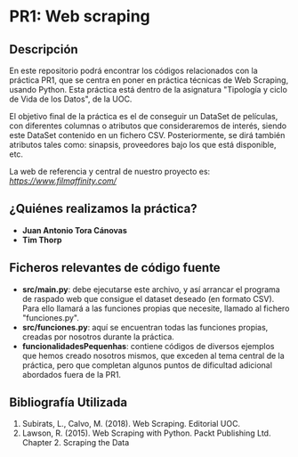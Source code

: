 # PR1: Web scraping

## Descripción

En este repositorio podrá encontrar los códigos relacionados con la práctica PR1, que se centra en poner en práctica técnicas de Web Scraping, usando Python.
Esta práctica está dentro de la asignatura "Tipología y ciclo de Vida de los Datos", de la UOC. 

El objetivo final de la práctica es el de conseguir un DataSet de películas, con diferentes columnas o atributos que consideraremos de interés, siendo este DataSet contenido en un fichero CSV.
Posteriormente, se dirá también atributos tales como: sinapsis, proveedores bajo los que está disponible, etc.

La web de referencia y central de nuestro proyecto es: _https://www.filmaffinity.com/_

## ¿Quiénes realizamos la práctica?

* **Juan Antonio Tora Cánovas** 
* **Tim Thorp**

## Ficheros relevantes de código fuente

* **src/main.py**: debe ejecutarse este archivo, y así arrancar el programa de raspado web que consigue el dataset deseado (en formato CSV). Para ello llamará a las funciones propias que necesite, llamado al fichero "funciones.py".
* **src/funciones.py**: aquí se encuentran todas las funciones propias, creadas por nosotros durante la práctica. 
* **funcionalidadesPequenhas**: contiene códigos de diversos ejemplos que hemos creado nosotros mismos, que exceden al tema central de la práctica, pero que completan algunos puntos de dificultad adicional abordados fuera de la PR1.

## Bibliografía Utilizada

1. Subirats, L., Calvo, M. (2018). Web Scraping. Editorial UOC.
2. Lawson, R. (2015). Web Scraping with Python. Packt Publishing Ltd. Chapter 2.
Scraping the Data
